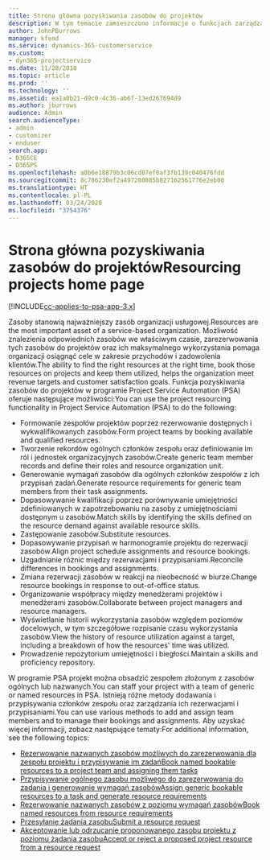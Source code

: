 ```yaml
---
title: Strona główna pozyskiwania zasobów do projektów
description: W tym temacie zamieszczono informacje o funkcjach zarządzania zasobami w programie Project Service Automation (PSA) dostępnym w ramach rozwiązania Dynamics 365.
author: JohnPBurrows
manager: kfend
ms.service: dynamics-365-customerservice
ms.custom:
- dyn365-projectservice
ms.date: 11/28/2018
ms.topic: article
ms.prod: ''
ms.technology: ''
ms.assetid: ea1a0b21-d9c0-4c36-ab6f-13ed267694d9
ms.author: jburrows
audience: Admin
search.audienceType:
- admin
- customizer
- enduser
search.app:
- D365CE
- D365PS
ms.openlocfilehash: a8b6e18879b3c06cd87ef0af3fb139c040476fdd
ms.sourcegitcommit: 8c786230ef2a497280885b827162561776e2eb00
ms.translationtype: HT
ms.contentlocale: pl-PL
ms.lasthandoff: 03/24/2020
ms.locfileid: "3754376"
---
```

# <a name="resourcing-projects-home-page"></a><span data-ttu-id="6adc0-103">Strona główna pozyskiwania zasobów do projektów</span><span class="sxs-lookup"><span data-stu-id="6adc0-103">Resourcing projects home page</span></span>

[!INCLUDE[cc-applies-to-psa-app-3.x](../includes/cc-applies-to-psa-app-3x.md)]

<span data-ttu-id="6adc0-104">Zasoby stanowią najważniejszy zasób organizacji usługowej.</span><span class="sxs-lookup"><span data-stu-id="6adc0-104">Resources are the most important asset of a service-based organization.</span></span> <span data-ttu-id="6adc0-105">Możliwość znalezienia odpowiednich zasobów we właściwym czasie, zarezerwowania tych zasobów do projektów oraz ich maksymalnego wykorzystania pomaga organizacji osiągnąć cele w zakresie przychodów i zadowolenia klientów.</span><span class="sxs-lookup"><span data-stu-id="6adc0-105">The ability to find the right resources at the right time, book those resources on projects and keep them utilized, helps the organization meet revenue targets and customer satisfaction goals.</span></span> <span data-ttu-id="6adc0-106">Funkcja pozyskiwania zasobów do projektów w programie Project Service Automation (PSA) oferuje następujące możliwości:</span><span class="sxs-lookup"><span data-stu-id="6adc0-106">You can use the project resourcing functionality in Project Service Automation (PSA) to do the following:</span></span>

- <span data-ttu-id="6adc0-107">Formowanie zespołów projektów poprzez rezerwowanie dostępnych i wykwalifikowanych zasobów.</span><span class="sxs-lookup"><span data-stu-id="6adc0-107">Form project teams by booking available and qualified resources.</span></span>
- <span data-ttu-id="6adc0-108">Tworzenie rekordów ogólnych członków zespołu oraz definiowanie im ról i jednostek organizacyjnych zasobów.</span><span class="sxs-lookup"><span data-stu-id="6adc0-108">Create generic team member records and define their roles and resource organization unit.</span></span>
- <span data-ttu-id="6adc0-109">Generowanie wymagań zasobów dla ogólnych członków zespołów z ich przypisań zadań.</span><span class="sxs-lookup"><span data-stu-id="6adc0-109">Generate resource requirements for generic team members from their task assignments.</span></span>
- <span data-ttu-id="6adc0-110">Dopasowywanie kwalifikacji poprzez porównywanie umiejętności zdefiniowanych w zapotrzebowaniu na zasoby z umiejętnościami dostępnym u zasobów.</span><span class="sxs-lookup"><span data-stu-id="6adc0-110">Match skills by identifying the skills defined on the resource demand against available resource skills.</span></span>
- <span data-ttu-id="6adc0-111">Zastępowanie zasobów.</span><span class="sxs-lookup"><span data-stu-id="6adc0-111">Substitute resources.</span></span>
- <span data-ttu-id="6adc0-112">Dopasowywanie przypisań w harmonogramie projektu do rezerwacji zasobów.</span><span class="sxs-lookup"><span data-stu-id="6adc0-112">Align project schedule assignments and resource bookings.</span></span>
- <span data-ttu-id="6adc0-113">Uzgadnianie różnic między rezerwacjami i przypisaniami.</span><span class="sxs-lookup"><span data-stu-id="6adc0-113">Reconcile differences in bookings and assignments.</span></span>
- <span data-ttu-id="6adc0-114">Zmiana rezerwacji zasobów w reakcji na nieobecność w biurze.</span><span class="sxs-lookup"><span data-stu-id="6adc0-114">Change resource bookings in response to out-of-office status.</span></span>
- <span data-ttu-id="6adc0-115">Organizowanie współpracy między menedżerami projektów i menedżerami zasobów.</span><span class="sxs-lookup"><span data-stu-id="6adc0-115">Collaborate between project managers and resource managers.</span></span>
- <span data-ttu-id="6adc0-116">Wyświetlanie historii wykorzystania zasobów względem poziomów docelowych, w tym szczegółowe rozpisanie czasu wykorzystania zasobów.</span><span class="sxs-lookup"><span data-stu-id="6adc0-116">View the history of resource utilization against a target, including a breakdown of how the resources' time was utilized.</span></span>
- <span data-ttu-id="6adc0-117">Prowadzenie repozytorium umiejętności i biegłości.</span><span class="sxs-lookup"><span data-stu-id="6adc0-117">Maintain a skills and proficiency repository.</span></span>


<span data-ttu-id="6adc0-118">W programie PSA projekt można obsadzić zespołem złożonym z zasobów ogólnych lub nazwanych.</span><span class="sxs-lookup"><span data-stu-id="6adc0-118">You can staff your project with a team of generic or named resources in PSA.</span></span> <span data-ttu-id="6adc0-119">Istnieją różne metody dodawania i przypisywania członków zespołu oraz zarządzania ich rezerwacjami i przypisaniami.</span><span class="sxs-lookup"><span data-stu-id="6adc0-119">You can use various methods to add and assign team members and to manage their bookings and assignments.</span></span> <span data-ttu-id="6adc0-120">Aby uzyskać więcej informacji, zobacz następujące tematy:</span><span class="sxs-lookup"><span data-stu-id="6adc0-120">For additional information, see the following topics:</span></span>

- [<span data-ttu-id="6adc0-121">Rezerwowanie nazwanych zasobów możliwych do zarezerwowania dla zespołu projektu i przypisywanie im zadań</span><span class="sxs-lookup"><span data-stu-id="6adc0-121">Book named bookable resources to a project team and assigning them tasks</span></span>](assign-named-bookable-resource.md)
- [<span data-ttu-id="6adc0-122">Przypisywanie ogólnego zasobu możliwego do zarezerwowania do zadania i generowanie wymagań zasobów</span><span class="sxs-lookup"><span data-stu-id="6adc0-122">Assign generic bookable resources to a task and generate resource requirements</span></span>](assign-generic-bookable-resource.md)
- [<span data-ttu-id="6adc0-123">Rezerwowanie nazwanych zasobów z poziomu wymagań zasobów</span><span class="sxs-lookup"><span data-stu-id="6adc0-123">Book named resources from resource requirements</span></span>](book-named-resource.md)
- [<span data-ttu-id="6adc0-124">Przesyłanie żądania zasobu</span><span class="sxs-lookup"><span data-stu-id="6adc0-124">Submit a resource request</span></span>](submit-resource-request.md)
- [<span data-ttu-id="6adc0-125">Akceptowanie lub odrzucanie proponowanego zasobu projektu z poziomu żądania zasobu</span><span class="sxs-lookup"><span data-stu-id="6adc0-125">Accept or reject a proposed project resource from a resource request</span></span>](accept-reject-proposed-resource.md)
